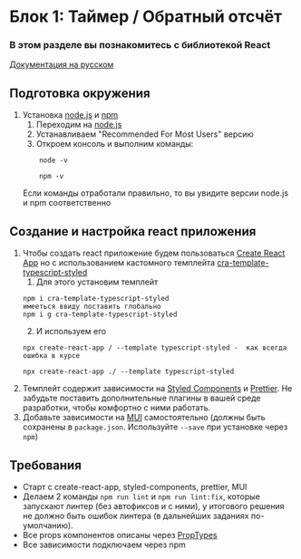 # Блок 1: Таймер / Обратный отсчёт

### В этом разделе вы познакомитесь с библиотекой React
[Документация на русском](https://ru.reactjs.org/docs/getting-started.html)

## Подготовка окружения
1. Установка [node.js](https://nodejs.org/en) и [npm](https://www.npmjs.com/)
    1. Переходим на [node.js](https://nodejs.org/en)
    2. Устанавливаем "Recommended For Most Users" версию
    3. Откроем консоль и выполним команды:
    ```
        node -v
    ```
    ```
        npm -v
    ```
   Если команды отработали правильно, то вы увидите версии node.js и npm соответственно

## Создание и настройка react приложения

1. Чтобы создать react приложение будем пользоваться [Create React App](https://create-react-app.dev/) но с использованием кастомного темплейта [cra-template-typescript-styled](https://www.npmjs.com/package/cra-template-typescript-styled)
    1. Для этого установим темплейт
   ```
   npm i cra-template-typescript-styled
   имееться ввиду поставить глобально 
   npm i g cra-template-typescript-styled
   ```
    2. И используем его
   ```
   npx create-react-app / --template typescript-styled -  как всегда ошибка в курсе  
   
   npx create-react-app ./ --template typescript-styled
   ```
2. Темплейт содержит зависимости на [Styled Components](https://styled-components.com/) и [Prettier](https://prettier.io/). Не забудьте поставить дополнительные плагины в вашей среде разработки, чтобы комфортно с ними работать.
3. Добавьте зависимости на [MUI](https://mui.com/material-ui/getting-started/installation/) самостоятельно (должны быть сохранены в `package.json`. Используйте `--save` при установке через `npm`)

## Требования
- Старт с create-react-app, styled-components, prettier, MUI
- Делаем 2 команды `npm run lint` и `npm run lint:fix`, которые запускают линтер (без автофиксов и с ними), у итогового решения не должно быть ошибок линтера (в дальнейших заданиях по-умолчанию).
- Все props компонентов описаны через [PropTypes](https://ru.reactjs.org/docs/typechecking-with-proptypes.html)
- Все зависимости подключаем через npm
